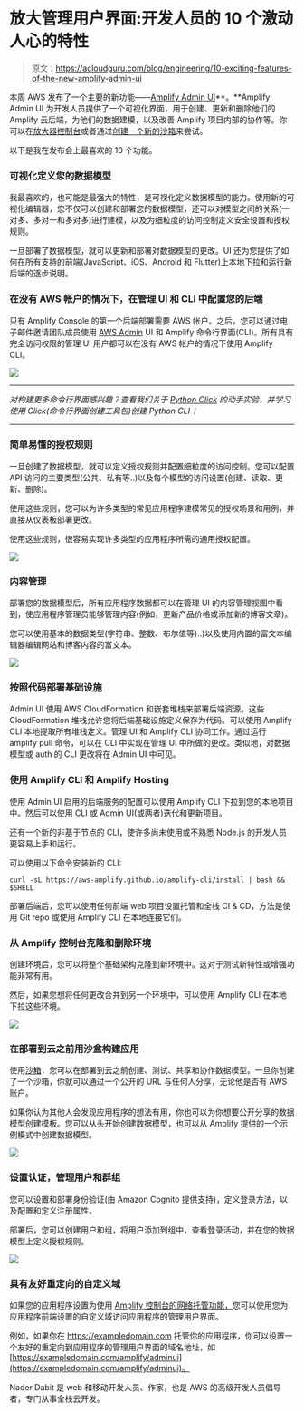 # 放大管理用户界面:开发人员的 10 个激动人心的特性

> 原文：<https://acloudguru.com/blog/engineering/10-exciting-features-of-the-new-amplify-admin-ui>

本周 AWS 发布了一个主要的新功能——[Amplify Admin UI](http://docs.amplify.aws/console/adminui/start)**。**Amplify Admin UI 为开发人员提供了一个可视化界面，用于创建、更新和删除他们的 Amplify 云后端，为他们的数据建模，以及改善 Amplify 项目内部的协作等。你可以在[放大器控制台](https://console.aws.amazon.com/amplify/home)或者通过[创建一个新的沙箱](https://sandbox.amplifyapp.com/)来尝试。

以下是我在发布会上最喜欢的 10 个功能。

### **可视化定义您的数据模型**

我最喜欢的，也可能是最强大的特性，是可视化定义数据模型的能力。使用新的可视化编辑器，您不仅可以创建和部署您的数据模型，还可以对模型之间的关系(一对多、多对一和多对多)进行建模，以及为细粒度的访问控制定义安全设置和授权规则。

一旦部署了数据模型，就可以更新和部署对数据模型的更改。UI 还为您提供了如何在所有支持的前端(JavaScript、iOS、Android 和 Flutter)上本地下拉和运行新后端的逐步说明。

### **在没有 AWS 帐户的情况下，在管理 UI 和 CLI 中配置您的后端**

只有 Amplify Console 的第一个后端部署需要 AWS 帐户。之后，您可以通过电子邮件邀请团队成员使用 [AWS Admin](https://acloudguru.com/course/intro-to-azure-for-aws-admins) UI 和 Amplify 命令行界面(CLI)。所有具有完全访问权限的管理 UI 用户都可以在没有 AWS 帐户的情况下使用 Amplify CLI。

![](img/73493834cc33b997616beef1cb917603.png)

* * *

*对构建更多命令行界面感兴趣？查看我们关于 [Python Click](https://acloudguru.com/hands-on-labs/servercheck-building-a-python-cli-with-click) 的动手实验，并学习使用 Click(命令行界面创建工具包)创建 Python CLI！*

* * *

### **简单易懂的授权规则**

一旦创建了数据模型，就可以定义授权规则并配置细粒度的访问控制。您可以配置 API 访问的主要类型(公共、私有等..)以及每个模型的访问设置(创建、读取、更新、删除)。

使用这些规则，您可以为许多类型的常见应用程序建模常见的授权场景和用例，并直接从仪表板部署更改。

使用这些规则，很容易实现许多类型的应用程序所需的通用授权配置。

![](img/35d1d93d10f25f16fd3ab7b3954ee9ea.png)

### **内容管理**

部署您的数据模型后，所有应用程序数据都可以在管理 UI 的内容管理视图中看到，使应用程序管理员能够管理内容(例如，更新产品价格或添加新的博客文章)。

您可以使用基本的数据类型(字符串、整数、布尔值等)..)以及使用内置的富文本编辑器编辑网站和博客内容的富文本。

![](img/428fa5723149c58490b7cbe3e6c9b469.png)

### **按照代码部署基础设施**

Admin UI 使用 AWS CloudFormation 和嵌套堆栈来部署后端资源。这些 CloudFormation 堆栈允许您将后端基础设施定义保存为代码。可以使用 Amplify CLI 本地提取所有堆栈定义。管理 UI 和 Amplify CLI 协同工作。通过运行 amplify pull 命令，可以在 CLI 中实现在管理 UI 中所做的更改。类似地，对数据模型或 auth 的 CLI 更改将在 Admin UI 中可见。

### **使用 Amplify CLI 和 Amplify Hosting**

使用 Admin UI 启用的后端服务的配置可以使用 Amplify CLI 下拉到您的本地项目中。然后可以使用 CLI 或 Admin UI(或两者)迭代和更新项目。

还有一个新的非基于节点的 CLI，使许多尚未使用或不熟悉 Node.js 的开发人员更容易上手和运行。

可以使用以下命令安装新的 CLI:

```
curl -sL https://aws-amplify.github.io/amplify-cli/install | bash && $SHELL
```

部署后端后，您可以使用任何前端 web 项目设置托管和全栈 CI & CD，方法是使用 Git repo 或使用 Amplify CLI 在本地连接它们。

### **从 Amplify 控制台克隆和删除环境**

创建环境后，您可以将整个基础架构克隆到新环境中。这对于测试新特性或增强功能非常有用。

然后，如果您想将任何更改合并到另一个环境中，可以使用 Amplify CLI 在本地下拉这些环境。

![](img/0ea6b422ac992a5988e2897821b14f09.png)

### **在部署到云之前用沙盒构建应用**

使用[沙箱](https://sandbox.amplifyapp.com/)，您可以在部署到云之前创建、测试、共享和协作数据模型。一旦你创建了一个沙箱，你就可以通过一个公开的 URL 与任何人分享，无论他是否有 AWS 账户。

如果你认为其他人会发现应用程序的想法有用，你也可以为你想要公开分享的数据模型创建模板。您可以从头开始创建数据模型，也可以从 Amplify 提供的一个示例模式中创建数据模型。

![](img/3fc7fb42974d16b65d996d9ebb8ef029.png)

### **设置认证，管理用户和群组**

您可以设置和部署身份验证(由 Amazon Cognito 提供支持)，定义登录方法，以及配置和定义注册属性。

部署后，您可以创建用户和组，将用户添加到组中，查看登录活动，并在您的数据模型上定义授权规则。

![](img/abc1aa1eb459d282f5398ff248dad8a7.png)

### **具有友好重定向的自定义域**

如果您的应用程序设置为使用 [Amplify 控制台的网络托管功能，](https://acloudguru.com/blog/engineering/how-to-deploy-a-custom-domain-with-the-amplify-console)您可以使用您为应用程序前端设置的自定义域访问应用程序的管理用户界面。

例如，如果你在 https://exampledomain.com 托管你的应用程序，你可以设置一个友好的重定向到应用程序的管理用户界面的域名地址，如[https://exampledomain.com/amplify/adminui](https://exampledomain.com/amplify/adminui)。

Nader Dabit 是 web 和移动开发人员、作家，也是 AWS 的高级开发人员倡导者，专门从事全栈云开发。